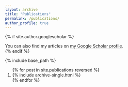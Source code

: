 ```yaml
---
layout: archive
title: "Publications"
permalink: /publications/
author_profile: true
---
```

{% if site.author.googlescholar %}

<div class="wordwrap">You can also find my articles on <a href="{{site.author.googlescholar}}">my Google Scholar profile</a>.</div>
{% endif %}

{% include base_path %}

<ol class="publications-list">
{% for post in site.publications reversed %}
  <li>
    {% include archive-single.html %}
  </li>
{% endfor %}
</ol>

